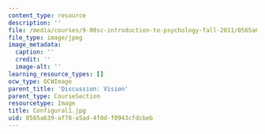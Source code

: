 ```yaml
---
content_type: resource
description: ''
file: /media/courses/9-00sc-introduction-to-psychology-fall-2011/0565a639af78a5ad4f0df0943cfdcbeb_Configural1.jpg
file_type: image/jpeg
image_metadata:
  caption: ''
  credit: ''
  image-alt: ''
learning_resource_types: []
ocw_type: OCWImage
parent_title: 'Discussion: Vision'
parent_type: CourseSection
resourcetype: Image
title: Configural1.jpg
uid: 0565a639-af78-a5ad-4f0d-f0943cfdcbeb
---
```

